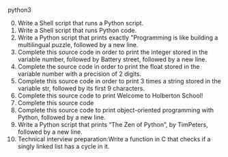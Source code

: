 python3


0. Write a Shell script that runs a Python script.
1. Write a Shell script that runs Python code.
2. Write a Python script that prints exactly "Programming is like building a multilingual puzzle, followed by a new line.
3. Complete this source code in order to print the integer stored in the variable number, followed by Battery street, followed by a new line.
4. Complete the source code in order to print the float stored in the variable number with a precision of 2 digits.
5. Complete this source code in order to print 3 times a string stored in the variable str, followed by its first 9 characters.
6. Complete this source code to print Welcome to Holberton School!
7. Complete this source code
8. Complete this source code to print object-oriented programming with Python, followed by a new line.
9. Write a Python script that prints “The Zen of Python”, by TimPeters, followed by a new line.
10. Technical interview preparation:Write a function in C that checks if a singly linked list has a cycle in it.
